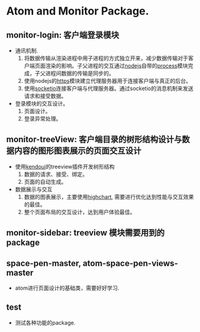 # Atom and Monitor Package.
## monitor-login: 客户端登录模块
  * 通讯机制.
    1. 将数据传输从渲染进程中用子进程的方式独立开来，减少数据传输对于客户端页面渲染的影响。子父进程的交互通过[nodejs](https://nodejs.org/docs/latest-v0.12.x/api/)自带的[process](https://nodejs.org/docs/latest-v0.12.x/api/process.html)模块完成，子父进程间数据的传输是同步的。
    2. 使用nodejs的[https](https://nodejs.org/docs/latest-v0.12.x/api/https.html)模块建立代理服务器用于连接客户端与真正的后台。
    3. 使用[socketio](http://socket.io/)连接客户端与代理服务器。通过socketio的消息机制来发送请求和接受数据。
  * 登录模块的交互设计。
    1. 页面设计。
    2. 登录异常处理。

## monitor-treeView: 客户端目录的树形结构设计与数据内容的图形图表展示的页面交互设计
* 使用[kendoui](http://www.kendoui.io/)的treeview插件开发树形结构
  1. 数据的请求、接受、绑定。
  2. 页面的自动生成。
* 数据展示与交互
  1. 数据的图表展示，主要使用[highchart](http://www.highcharts.com/demo/), 需要进行优化达到性能与交互效果的最佳。
  2. 整个页面布局的交互设计，达到用户体验最佳。

## monitor-sidebar: treeview 模块需要用到的package

## space-pen-master, atom-space-pen-views-master
* atom进行页面设计的基础类，需要好好学习.

## test
* 测试各种功能的package.
